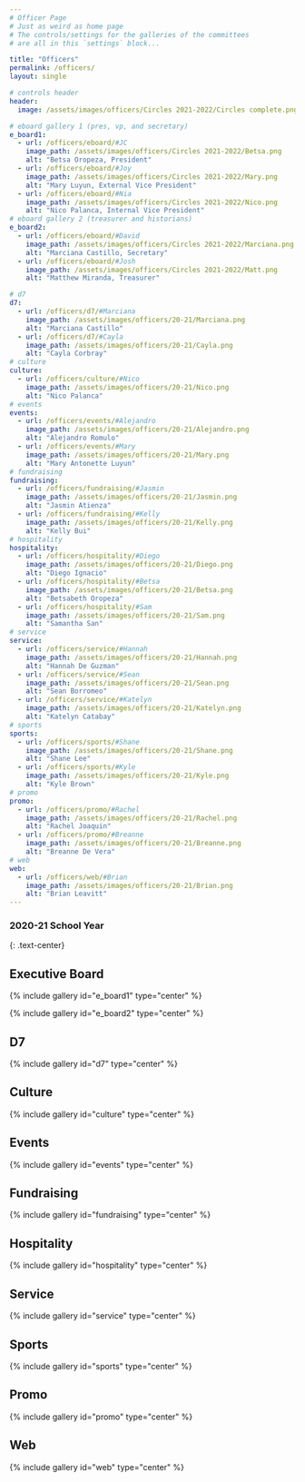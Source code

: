 ```yaml
---
# Officer Page
# Just as weird as home page
# The controls/settings for the galleries of the committees
# are all in this `settings` block...

title: "Officers"
permalink: /officers/
layout: single

# controls header
header:
  image: /assets/images/officers/Circles 2021-2022/Circles complete.png

# eboard gallery 1 (pres, vp, and secretary)
e_board1:
  - url: /officers/eboard/#JC
    image_path: /assets/images/officers/Circles 2021-2022/Betsa.png
    alt: "Betsa Oropeza, President"
  - url: /officers/eboard/#Joy
    image_path: /assets/images/officers/Circles 2021-2022/Mary.png
    alt: "Mary Luyun, External Vice President"
  - url: /officers/eboard/#Nia
    image_path: /assets/images/officers/Circles 2021-2022/Nico.png
    alt: "Nico Palanca, Internal Vice President"
# eboard gallery 2 (treasurer and historians)
e_board2:
  - url: /officers/eboard/#David
    image_path: /assets/images/officers/Circles 2021-2022/Marciana.png
    alt: "Marciana Castillo, Secretary"
  - url: /officers/eboard/#Josh
    image_path: /assets/images/officers/Circles 2021-2022/Matt.png
    alt: "Matthew Miranda, Treasurer"

# d7
d7:
  - url: /officers/d7/#Marciana
    image_path: /assets/images/officers/20-21/Marciana.png
    alt: "Marciana Castillo"
  - url: /officers/d7/#Cayla
    image_path: /assets/images/officers/20-21/Cayla.png
    alt: "Cayla Corbray"
# culture
culture:
  - url: /officers/culture/#Nico
    image_path: /assets/images/officers/20-21/Nico.png
    alt: "Nico Palanca"
# events
events:
  - url: /officers/events/#Alejandro
    image_path: /assets/images/officers/20-21/Alejandro.png
    alt: "Alejandro Romulo"
  - url: /officers/events/#Mary
    image_path: /assets/images/officers/20-21/Mary.png
    alt: "Mary Antonette Luyun"
# fundraising
fundraising:
  - url: /officers/fundraising/#Jasmin
    image_path: /assets/images/officers/20-21/Jasmin.png
    alt: "Jasmin Atienza"
  - url: /officers/fundraising/#Kelly
    image_path: /assets/images/officers/20-21/Kelly.png
    alt: "Kelly Bui"
# hospitality
hospitality:
  - url: /officers/hospitality/#Diego
    image_path: /assets/images/officers/20-21/Diego.png
    alt: "Diego Ignacio"
  - url: /officers/hospitality/#Betsa
    image_path: /assets/images/officers/20-21/Betsa.png
    alt: "Betsabeth Oropeza"
  - url: /officers/hospitality/#Sam
    image_path: /assets/images/officers/20-21/Sam.png
    alt: "Samantha San"
# service
service:
  - url: /officers/service/#Hannah
    image_path: /assets/images/officers/20-21/Hannah.png
    alt: "Hannah De Guzman"
  - url: /officers/service/#Sean
    image_path: /assets/images/officers/20-21/Sean.png
    alt: "Sean Borromeo"
  - url: /officers/service/#Katelyn
    image_path: /assets/images/officers/20-21/Katelyn.png
    alt: "Katelyn Catabay"
# sports
sports:
  - url: /officers/sports/#Shane
    image_path: /assets/images/officers/20-21/Shane.png
    alt: "Shane Lee"
  - url: /officers/sports/#Kyle
    image_path: /assets/images/officers/20-21/Kyle.png
    alt: "Kyle Brown"
# promo
promo:
  - url: /officers/promo/#Rachel
    image_path: /assets/images/officers/20-21/Rachel.png
    alt: "Rachel Joaquin"
  - url: /officers/promo/#Breanne
    image_path: /assets/images/officers/20-21/Breanne.png
    alt: "Breanne De Vera"
# web
web:
  - url: /officers/web/#Brian
    image_path: /assets/images/officers/20-21/Brian.png
    alt: "Brian Leavitt"
---
```


<!--
	this shouldn't need modification,
	unless you want to play with the
	layout!
  -->

### 2020-21 School Year
{: .text-center}

## Executive Board

{% include gallery id="e_board1" type="center" %}

{% include gallery id="e_board2" type="center" %}

## D7

{% include gallery id="d7" type="center" %}

## Culture

{% include gallery id="culture" type="center" %}

## Events

{% include gallery id="events" type="center" %}

## Fundraising

{% include gallery id="fundraising" type="center" %}

## Hospitality

{% include gallery id="hospitality" type="center" %}

## Service

{% include gallery id="service" type="center" %}

## Sports

{% include gallery id="sports" type="center" %}

## Promo

{% include gallery id="promo" type="center" %}

## Web

{% include gallery id="web" type="center" %}
